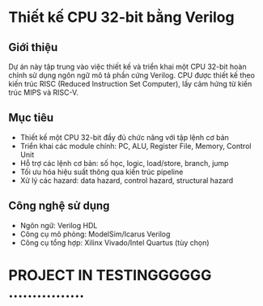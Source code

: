 # Thiết kế CPU 32-bit bằng Verilog

## Giới thiệu

Dự án này tập trung vào việc thiết kế và triển khai một CPU 32-bit hoàn chỉnh sử dụng ngôn ngữ mô tả phần cứng Verilog. CPU được thiết kế theo kiến trúc RISC (Reduced Instruction Set Computer), lấy cảm hứng từ kiến trúc MIPS và RISC-V.

## Mục tiêu

- Thiết kế một CPU 32-bit đầy đủ chức năng với tập lệnh cơ bản
- Triển khai các module chính: PC, ALU, Register File, Memory, Control Unit
- Hỗ trợ các lệnh cơ bản: số học, logic, load/store, branch, jump
- Tối ưu hóa hiệu suất thông qua kiến trúc pipeline
- Xử lý các hazard: data hazard, control hazard, structural hazard

## Công nghệ sử dụng

- Ngôn ngữ: Verilog HDL
- Công cụ mô phỏng: ModelSim/Icarus Verilog
- Công cụ tổng hợp: Xilinx Vivado/Intel Quartus (tùy chọn)

# PROJECT IN TESTINGGGGGG ................
